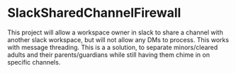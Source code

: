 # SlackSharedChannelFirewall
This project will allow a workspace owner in slack to share a channel with another slack workspace, but will not allow any DMs to process. This works with message threading. This is a a solution, to separate minors/cleared adults and their parents/guardians while still having them chime in on specific channels. 
